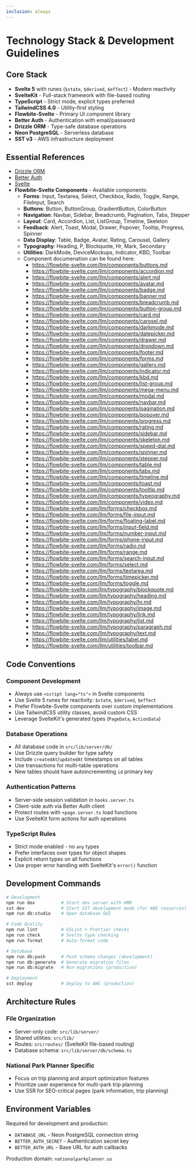 ```yaml
---
inclusion: always
---
```


# Technology Stack & Development Guidelines

## Core Stack

- **Svelte 5** with runes (`$state`, `$derived`, `$effect`) - Modern reactivity
- **SvelteKit** - Full-stack framework with file-based routing
- **TypeScript** - Strict mode, explicit types preferred
- **TailwindCSS 4.0** - Utility-first styling
- **Flowbite-Svelte** - Primary UI component library
- **Better Auth** - Authentication with email/password
- **Drizzle ORM** - Type-safe database operations
- **Neon PostgreSQL** - Serverless database
- **SST v3** - AWS infrastructure deployment

## Essential References

- [Drizzle ORM](https://orm.drizzle.team/llms.txt)
- [Better Auth](https://www.better-auth.com/llms.txt)
- [Svelte](https://svelte.dev/llms-full.txt)
- **Flowbite-Svelte Components** - Available components:
  - **Forms**: Input, Textarea, Select, Checkbox, Radio, Toggle, Range, FileInput, Search
  - **Buttons**: Button, ButtonGroup, GradientButton, ColorButton
  - **Navigation**: Navbar, Sidebar, Breadcrumb, Pagination, Tabs, Stepper
  - **Layout**: Card, Accordion, List, ListGroup, Timeline, Skeleton
  - **Feedback**: Alert, Toast, Modal, Drawer, Popover, Tooltip, Progress, Spinner
  - **Data Display**: Table, Badge, Avatar, Rating, Carousel, Gallery
  - **Typography**: Heading, P, Blockquote, Hr, Mark, Secondary
  - **Utilities**: DarkMode, DeviceMockups, Indicator, KBD, Toolbar
  - Component documenation can be found here:
    - https://flowbite-svelte.com/llm/components/buttons.md
    - https://flowbite-svelte.com/llm/components/accordion.md
    - https://flowbite-svelte.com/llm/components/alert.md
    - https://flowbite-svelte.com/llm/components/avatar.md
    - https://flowbite-svelte.com/llm/components/badge.md
    - https://flowbite-svelte.com/llm/components/banner.md
    - https://flowbite-svelte.com/llm/components/breadcrumb.md
    - https://flowbite-svelte.com/llm/components/button-group.md
    - https://flowbite-svelte.com/llm/components/card.md
    - https://flowbite-svelte.com/llm/components/carosel.md
    - https://flowbite-svelte.com/llm/components/darkmode.md
    - https://flowbite-svelte.com/llm/components/datepicker.md
    - https://flowbite-svelte.com/llm/components/drawer.md
    - https://flowbite-svelte.com/llm/components/dropdown.md
    - https://flowbite-svelte.com/llm/components/footer.md
    - https://flowbite-svelte.com/llm/components/forms.md
    - https://flowbite-svelte.com/llm/components/gallery.md
    - https://flowbite-svelte.com/llm/components/indicator.md
    - https://flowbite-svelte.com/llm/components/kbd.md
    - https://flowbite-svelte.com/llm/components/list-group.md
    - https://flowbite-svelte.com/llm/components/mega-menu.md
    - https://flowbite-svelte.com/llm/components/modal.md
    - https://flowbite-svelte.com/llm/components/navbar.md
    - https://flowbite-svelte.com/llm/components/pagination.md
    - https://flowbite-svelte.com/llm/components/popover.md
    - https://flowbite-svelte.com/llm/components/progress.md
    - https://flowbite-svelte.com/llm/components/rating.md
    - https://flowbite-svelte.com/llm/components/sidebar.md
    - https://flowbite-svelte.com/llm/components/skeleton.md
    - https://flowbite-svelte.com/llm/components/speed-dial.md
    - https://flowbite-svelte.com/llm/components/spinner.md
    - https://flowbite-svelte.com/llm/components/stepper.md
    - https://flowbite-svelte.com/llm/components/table.md
    - https://flowbite-svelte.com/llm/components/tabs.md
    - https://flowbite-svelte.com/llm/components/timeline.md
    - https://flowbite-svelte.com/llm/components/toast.md
    - https://flowbite-svelte.com/llm/components/tooltip.md
    - https://flowbite-svelte.com/llm/components/typeography.md
    - https://flowbite-svelte.com/llm/components/video.md
    - https://flowbite-svelte.com/llm/forms/checkbox.md
    - https://flowbite-svelte.com/llm/forms/file-input.md
    - https://flowbite-svelte.com/llm/forms/floating-label.md
    - https://flowbite-svelte.com/llm/forms/input-field.md
    - https://flowbite-svelte.com/llm/forms/number-input.md
    - https://flowbite-svelte.com/llm/forms/phone-input.md
    - https://flowbite-svelte.com/llm/forms/radio.md
    - https://flowbite-svelte.com/llm/forms/range.md
    - https://flowbite-svelte.com/llm/forms/search-input.md
    - https://flowbite-svelte.com/llm/forms/select.md
    - https://flowbite-svelte.com/llm/forms/textarea.md
    - https://flowbite-svelte.com/llm/forms/timepicker.md
    - https://flowbite-svelte.com/llm/forms/toggle.md
    - https://flowbite-svelte.com/llm/typography/blockquote.md
    - https://flowbite-svelte.com/llm/typography/heading.md
    - https://flowbite-svelte.com/llm/typography/hr.md
    - https://flowbite-svelte.com/llm/typography/image.md
    - https://flowbite-svelte.com/llm/typography/link.md
    - https://flowbite-svelte.com/llm/typography/list.md
    - https://flowbite-svelte.com/llm/typography/paragraph.md
    - https://flowbite-svelte.com/llm/typography/text.md
    - https://flowbite-svelte.com/llm/utilities/label.md
    - https://flowbite-svelte.com/llm/utilities/toolbar.md

## Code Conventions

### Component Development

- Always use `<script lang="ts">` in Svelte components
- Use Svelte 5 runes for reactivity: `$state`, `$derived`, `$effect`
- Prefer Flowbite-Svelte components over custom implementations
- Use TailwindCSS utility classes, avoid custom CSS
- Leverage SvelteKit's generated types (`PageData`, `ActionData`)

### Database Operations

- All database code in `src/lib/server/db/`
- Use Drizzle query builder for type safety
- Include `createdAt`/`updatedAt` timestamps on all tables
- Use transactions for multi-table operations
- New tables should have autoincrementing `id` primary key

### Authentication Patterns

- Server-side session validation in `hooks.server.ts`
- Client-side auth via Better Auth client
- Protect routes with `+page.server.ts` load functions
- Use SvelteKit form actions for auth operations

### TypeScript Rules

- Strict mode enabled - no `any` types
- Prefer interfaces over types for object shapes
- Explicit return types on all functions
- Use proper error handling with SvelteKit's `error()` function

## Development Commands

```bash
# Development
npm run dev          # Start dev server with HMR
sst dev              # Start SST development mode (for AWS resources)
npm run db:studio    # Open database GUI

# Code Quality
npm run lint         # ESLint + Prettier checks
npm run check        # Svelte type checking
npm run format       # Auto-format code

# Database
npm run db:push      # Push schema changes (development)
npm run db:generate  # Generate migration files
npm run db:migrate   # Run migrations (production)

# Deployment
sst deploy           # Deploy to AWS (production)
```

## Architecture Rules

### File Organization

- Server-only code: `src/lib/server/`
- Shared utilities: `src/lib/`
- Routes: `src/routes/` (SvelteKit file-based routing)
- Database schema: `src/lib/server/db/schema.ts`

### National Park Planner Specific

- Focus on trip planning and airport optimization features
- Prioritize user experience for multi-park trip planning
- Use SSR for SEO-critical pages (park information, trip planning)

## Environment Variables

Required for development and production:

- `DATABASE_URL` - Neon PostgreSQL connection string
- `BETTER_AUTH_SECRET` - Authentication secret key
- `BETTER_AUTH_URL` - Base URL for auth callbacks

Production domain: `nationalparkplanner.us`

